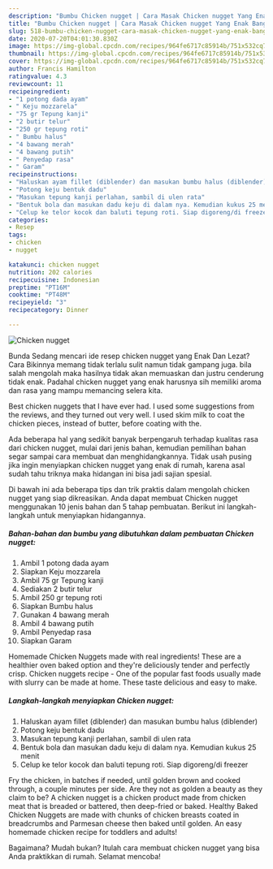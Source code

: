 ```yaml
---
description: "Bumbu Chicken nugget | Cara Masak Chicken nugget Yang Enak Banget"
title: "Bumbu Chicken nugget | Cara Masak Chicken nugget Yang Enak Banget"
slug: 518-bumbu-chicken-nugget-cara-masak-chicken-nugget-yang-enak-banget
date: 2020-07-20T04:01:30.830Z
image: https://img-global.cpcdn.com/recipes/964fe6717c85914b/751x532cq70/chicken-nugget-foto-resep-utama.jpg
thumbnail: https://img-global.cpcdn.com/recipes/964fe6717c85914b/751x532cq70/chicken-nugget-foto-resep-utama.jpg
cover: https://img-global.cpcdn.com/recipes/964fe6717c85914b/751x532cq70/chicken-nugget-foto-resep-utama.jpg
author: Francis Hamilton
ratingvalue: 4.3
reviewcount: 11
recipeingredient:
- "1 potong dada ayam"
- " Keju mozzarela"
- "75 gr Tepung kanji"
- "2 butir telur"
- "250 gr tepung roti"
- " Bumbu halus"
- "4 bawang merah"
- "4 bawang putih"
- " Penyedap rasa"
- " Garam"
recipeinstructions:
- "Haluskan ayam fillet (diblender) dan masukan bumbu halus (diblender)"
- "Potong keju bentuk dadu"
- "Masukan tepung kanji perlahan, sambil di ulen rata"
- "Bentuk bola dan masukan dadu keju di dalam nya. Kemudian kukus 25 menit"
- "Celup ke telor kocok dan baluti tepung roti. Siap digoreng/di freezer"
categories:
- Resep
tags:
- chicken
- nugget

katakunci: chicken nugget 
nutrition: 202 calories
recipecuisine: Indonesian
preptime: "PT16M"
cooktime: "PT48M"
recipeyield: "3"
recipecategory: Dinner

---
```



![Chicken nugget](https://img-global.cpcdn.com/recipes/964fe6717c85914b/751x532cq70/chicken-nugget-foto-resep-utama.jpg)

Bunda Sedang mencari ide resep chicken nugget yang Enak Dan Lezat? Cara Bikinnya memang tidak terlalu sulit namun tidak gampang juga. bila salah mengolah maka hasilnya tidak akan memuaskan dan justru cenderung tidak enak. Padahal chicken nugget yang enak harusnya sih memiliki aroma dan rasa yang mampu memancing selera kita.

Best chicken nuggets that I have ever had. I used some suggestions from the reviews, and they turned out very well. I used skim milk to coat the chicken pieces, instead of butter, before coating with the.

Ada beberapa hal yang sedikit banyak berpengaruh terhadap kualitas rasa dari chicken nugget, mulai dari jenis bahan, kemudian pemilihan bahan segar sampai cara membuat dan menghidangkannya. Tidak usah pusing jika ingin menyiapkan chicken nugget yang enak di rumah, karena asal sudah tahu triknya maka hidangan ini bisa jadi sajian spesial.


Di bawah ini ada beberapa tips dan trik praktis dalam mengolah chicken nugget yang siap dikreasikan. Anda dapat membuat Chicken nugget menggunakan 10 jenis bahan dan 5 tahap pembuatan. Berikut ini langkah-langkah untuk menyiapkan hidangannya.

<!--inarticleads1-->

##### Bahan-bahan dan bumbu yang dibutuhkan dalam pembuatan Chicken nugget:

1. Ambil 1 potong dada ayam
1. Siapkan  Keju mozzarela
1. Ambil 75 gr Tepung kanji
1. Sediakan 2 butir telur
1. Ambil 250 gr tepung roti
1. Siapkan  Bumbu halus
1. Gunakan 4 bawang merah
1. Ambil 4 bawang putih
1. Ambil  Penyedap rasa
1. Siapkan  Garam


Homemade Chicken Nuggets made with real ingredients! These are a healthier oven baked option and they&#39;re deliciously tender and perfectly crisp. Chicken nuggets recipe - One of the popular fast foods usually made with slurry can be made at home. These taste delicious and easy to make. 

<!--inarticleads2-->

##### Langkah-langkah menyiapkan Chicken nugget:

1. Haluskan ayam fillet (diblender) dan masukan bumbu halus (diblender)
1. Potong keju bentuk dadu
1. Masukan tepung kanji perlahan, sambil di ulen rata
1. Bentuk bola dan masukan dadu keju di dalam nya. Kemudian kukus 25 menit
1. Celup ke telor kocok dan baluti tepung roti. Siap digoreng/di freezer


Fry the chicken, in batches if needed, until golden brown and cooked through, a couple minutes per side. Are they not as golden a beauty as they claim to be? A chicken nugget is a chicken product made from chicken meat that is breaded or battered, then deep-fried or baked. Healthy Baked Chicken Nuggets are made with chunks of chicken breasts coated in breadcrumbs and Parmesan cheese then baked until golden. An easy homemade chicken recipe for toddlers and adults! 

Bagaimana? Mudah bukan? Itulah cara membuat chicken nugget yang bisa Anda praktikkan di rumah. Selamat mencoba!

